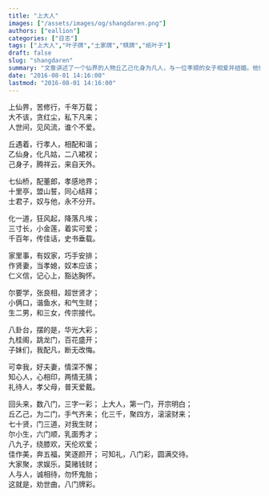 ```yaml
---
title: "上大人"
images: ["/assets/images/og/shangdaren.png"]
authors: ["eallion"]
categories: ["日志"]
tags: ["上大人","叶子牌","土家牌","棋牌","纸叶子"]
draft: false
slug: "shangdaren"
summary: "文章讲述了一个仙界的人物丘乙己化身为凡人，与一位孝顺的女子相爱并结婚。他们过着幸福美满的生活，养育子女，并受到众人喜爱和尊敬。文章强调了家庭和谐、孝道、亲情以及诚信等价值观念，并呼吁大家追求幸福而不是贪图金钱。"
date: "2016-08-01 14:16:00"
lastmod: "2016-08-01 14:16:00"
---
```


上仙界，苦修行，千年万载；  
大不该，贪红尘，私下凡来；  
人世间，见风流，谁个不爱。  

丘遇着，行孝人，相配和谐；  
乙仙身，化凡姑，二八裙衩；  
己身子，腾祥云，来自天外。  

七仙桥，配董郎，孝感地界；  
十里亭，盟山誓，同心结拜；  
士君子，奴与他，永不分开。  

化一道，狂风起，降落凡埃；  
三寸长，小金莲，着实可爱；  
千百年，传佳话，史书垂载。  

家里事，有奴家，巧手安排；  
作贤妻，当孝媳，奴本应该；  
仁义信，记心上，豁达胸怀。  

尔要学，张良相，超世贤才；  
小俩口，谐鱼水，和气生财；  
生二男，和三女，传宗接代。  

八卦台，摆的是，华光大彩；  
九桂阁，跳龙门，百花盛开；  
子妹们，我配凡，断无改悔。  

可幸我，好夫妻，情深不懈；  
知心人，心相印，两情无猜；  
礼待人，孝父母，普天爱戴。  

回头来，数八门，三字一彩；
上大人，第一门，开宗明白；  
丘乙己，为二门，手气齐来；
化三千，聚四方，滚滚财来；  
七十贤，门三道，对我生财；  
尔小生，六门顺，乳面秀才；  
八九子，绕膝欢，天伦欢爱；  
佳作美，奔五福，笑逐颜开；
可知礼，八门彩，圆满交待。  
大家聚，求娱乐，莫赌钱财；  
人与人，诚相待，勿怀鬼胎；  
这就是，劝世曲，八门牌彩。  
